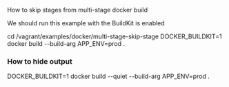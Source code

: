 How to skip stages from multi-stage docker build

We should run this example with the BuildKit is enabled

cd /vagrant/examples/docker/multi-stage-skip-stage
DOCKER_BUILDKIT=1 docker build --build-arg APP_ENV=prod .

### How to hide output
DOCKER_BUILDKIT=1 docker build --quiet --build-arg APP_ENV=prod .